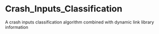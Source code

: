 # Crash_Inputs_Classification
A crash inputs classification algorithm combined with dynamic link library information
